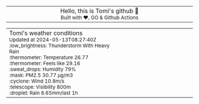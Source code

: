 
<div align="center">
<table>
<tbody>
<td align="center">
<img width="2000" height="0"><br>
Hello, this is Tomi's github 👋<br>
<sup>Built with ❤️, GO & Github Actions</sup><br>
<img width="2000" height="0">
</td>
</tbody>
</table>
</div>
<table>
<tbody>
<td align="left">
<img width="2000" height="0"><br>
Tomi's weather conditions<br>
<sup>Updated at 2024-05-13T08:27:40Z</sup><br>
<sup>:low_brightness: Thunderstorm With Heavy Rain</sup><br>
<sup>:thermometer: Temperature 26.77 </sup><br>
<sup>:thermometer: Feels like 29.16</sup><br>
<sup>:sweat_drops: Humidity 79%</sup><br>
<sup>:mask: PM2.5 30.77 μg/m3</sup><br>
<sup>:cyclone: Wind 10.8m/s </sup><br>
<sup>:telescope: Visibility 800m </sup><br>
<sup>:droplet: Rain 8.65mm/last 1h </sup><br>
<img width="2000" height="0">
</td>
<td align="left">
<img width="2000" height="0"><br>
<br>
<img width="2000" height="0">
</td>
</tbody>
</table>
</div>
    